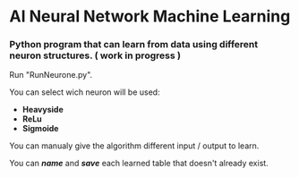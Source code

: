 # AI Neural Network Machine Learning
### Python program that can learn from data using different neuron structures. ( work in progress )

Run "RunNeurone.py".

You can select wich neuron will be used:
  - **Heavyside**
  - **ReLu**
  - **Sigmoide**

You can manualy give the algorithm different input / output to learn.

You can ***name*** and ***save*** each learned table that doesn't already exist.
